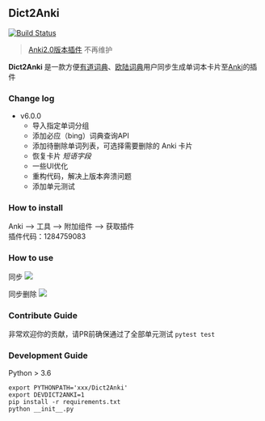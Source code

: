 ## Dict2Anki
[![Build Status](https://travis-ci.com/megachweng/Dict2Anki.svg?branch=master)](https://travis-ci.com/megachweng/Dict2Anki)
> [Anki2.0版本插件](https://github.com/megachweng/Dict2Anki/releases/tag/v4.0) 不再维护
 
**Dict2Anki** 是一款方便[有道词典](http://cidian.youdao.com/multi.html)、[欧陆词典](https://www.eudic.net/)用户同步生成单词本卡片至[Anki](https://apps.ankiweb.net/#download)的插件

### Change log
* v6.0.0
    * 导入指定单词分组
    * 添加必应（bing）词典查询API
    * 添加待删除单词列表，可选择需要删除的 Anki 卡片
    * 恢复卡片 *短语字段*
    * 一些UI优化
    * 重构代码，解决上版本奔溃问题
    * 添加单元测试

 
### How to install
Anki --> 工具 --> 附加组件 --> 获取插件  
插件代码：1284759083
### How to use
同步
<img src = "https://raw.githubusercontent.com/megachweng/Dict2Anki/master/screenshot/sync.gif"></span>

同步删除
<img src = "https://raw.githubusercontent.com/megachweng/Dict2Anki/master/screenshot/del.gif"></span>

### Contribute Guide
非常欢迎你的贡献，请PR前确保通过了全部单元测试 `pytest test`

### Development Guide
Python > 3.6  
```
export PYTHONPATH='xxx/Dict2Anki'  
export DEVDICT2ANKI=1  
pip install -r requirements.txt  
python __init__.py
```